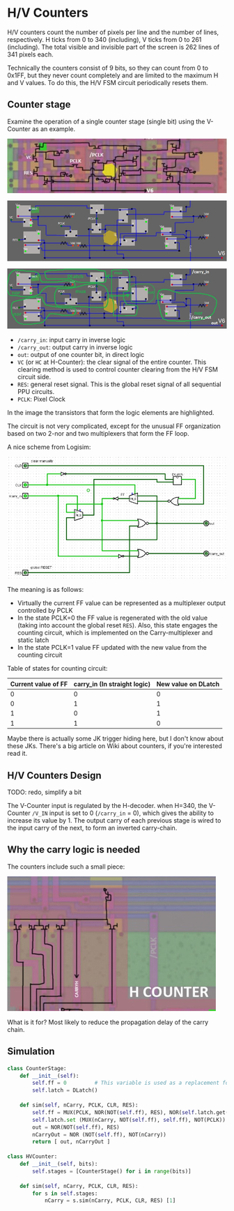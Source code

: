 # H/V Counters

H/V counters count the number of pixels per line and the number of lines, respectively. H ticks from 0 to 340 (including), V ticks from 0 to 261 (including). The total visible and invisible part of the screen is 262 lines of 341 pixels each.

Technically the counters consist of 9 bits, so they can count from 0 to 0x1FF, but they never count completely and are limited to the maximum H and V values. To do this, the H/V FSM circuit periodically resets them.

## Counter stage

Examine the operation of a single counter stage (single bit) using the V-Counter as an example.

![HV_stage](/BreakingNESWiki/imgstore/HV_stage.jpg)

![hv_stage2](/BreakingNESWiki/imgstore/hv_stage2.jpg)

![hv_stage2_annotated](/BreakingNESWiki/imgstore/hv_stage2_annotated.jpg)

- `/carry_in`: input carry in inverse logic
- `/carry_out`: output carry in inverse logic
- `out`: output of one counter bit, in direct logic
- `VC` (or `HC` at H-Counter): the clear signal of the entire counter. This clearing method is used to control counter clearing from the H/V FSM circuit side.
- `RES`: general reset signal. This is the global reset signal of all sequential PPU circuits.
- `PCLK`: Pixel Clock

In the image the transistors that form the logic elements are highlighted.

The circuit is not very complicated, except for the unusual FF organization based on two 2-nor and two multiplexers that form the FF loop.

A nice scheme from Logisim:

![hv_stage_logisim](/BreakingNESWiki/imgstore/hv_stage_logisim.jpg)

The meaning is as follows:
- Virtually the current FF value can be represented as a multiplexer output controlled by PCLK
- In the state PCLK=0 the FF value is regenerated with the old value (taking into account the global reset `RES`). Also, this state engages the counting circuit, which is implemented on the Carry-multiplexer and static latch
- In the state PCLK=1 value FF updated with the new value from the counting circuit

Table of states for counting circuit:

|Current value of FF|carry_in (In straight logic)|New value on DLatch|
|---|---|---|
|0|0|0|
|0|1|1|
|1|0|1|
|1|1|0|

Maybe there is actually some JK trigger hiding here, but I don't know about these JKs. There's a big article on Wiki about counters, if you're interested read it.

## H/V Counters Design

TODO: redo, simplify a bit

The V-Counter input is regulated by the H-decoder. when H=340, the V-Counter `/V_IN` input is set to 0 (`/carry_in` = 0), which gives the ability to increase its value by 1.
The output carry of each previous stage is wired to the input carry of the next, to form an inverted carry-chain.

## Why the carry logic is needed

The counters include such a small piece:

![CARRYH](/BreakingNESWiki/imgstore/CARRYH.jpg)

What is it for? Most likely to reduce the propagation delay of the carry chain.

## Simulation

```python
class CounterStage:
	def __init__(self):
		self.ff = 0 		# This variable is used as a replacement for the hybrid FF built on MUX
		self.latch = DLatch()		

	def sim(self, nCarry, PCLK, CLR, RES):
		self.ff = MUX(PCLK, NOR(NOT(self.ff), RES), NOR(self.latch.get(), CLR))
		self.latch.set (MUX(nCarry, NOT(self.ff), self.ff), NOT(PCLK))
		out = NOR(NOT(self.ff), RES)
		nCarryOut = NOR (NOT(self.ff), NOT(nCarry))
		return [ out, nCarryOut ]
		
class HVCounter:
	def __init__(self, bits):
		self.stages = [CounterStage() for i in range(bits)]

	def sim(self, nCarry, PCLK, CLR, RES):
		for s in self.stages:
			nCarry = s.sim(nCarry, PCLK, CLR, RES) [1]
```
